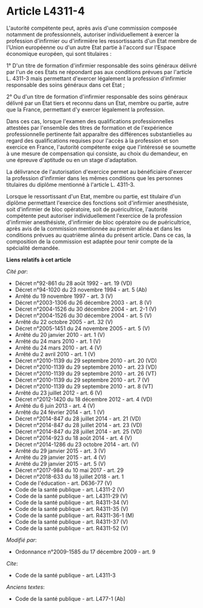 # Article L4311-4

L'autorité compétente peut, après avis d'une commission composée notamment de professionnels, autoriser individuellement à
exercer la profession d'infirmier ou d'infirmière les ressortissants d'un Etat membre de l'Union européenne ou d'un autre
Etat partie à l'accord sur l'Espace économique européen, qui sont titulaires : 

1° D'un titre de formation d'infirmier responsable des soins généraux délivré par l'un de ces Etats ne répondant pas aux
conditions prévues par l'article L. 4311-3 mais permettant d'exercer légalement la profession d'infirmier responsable des
soins généraux dans cet Etat ; 

2° Ou d'un titre de formation d'infirmier responsable des soins généraux délivré par un Etat tiers et reconnu dans un Etat,
membre ou partie, autre que la France, permettant d'y exercer légalement la profession. 

Dans ces cas, lorsque l'examen des qualifications professionnelles attestées par l'ensemble des titres de formation et de
l'expérience professionnelle pertinente fait apparaître des différences substantielles au regard des qualifications requises
pour l'accès à la profession et son exercice en France, l'autorité compétente exige que l'intéressé se soumette à une mesure
de compensation qui consiste, au choix du demandeur, en une épreuve d'aptitude ou en un stage d'adaptation. 

La délivrance de l'autorisation d'exercice permet au bénéficiaire d'exercer la profession d'infirmier dans les mêmes
conditions que les personnes titulaires du diplôme mentionné à l'article L. 4311-3.

Lorsque le ressortissant d'un Etat, membre ou partie, est titulaire d'un diplôme permettant l'exercice des fonctions soit
d'infirmier anesthésiste, soit d'infirmier de bloc opératoire, soit de puéricultrice, l'autorité compétente peut autoriser
individuellement l'exercice de la profession d'infirmier anesthésiste, d'infirmier de bloc opératoire ou de puéricultrice,
après avis de la commission mentionnée au premier alinéa et dans les conditions prévues au quatrième alinéa du présent
article. Dans ce cas, la composition de la commission est adaptée pour tenir compte de la spécialité demandée.

**Liens relatifs à cet article**

_Cité par_:

  - Décret n°92-861 du 28 août 1992 - art. 19 (VD)
  - Décret n°94-1020 du 23 novembre 1994 - art. 5 (Ab)
  - Arrêté du 19 novembre 1997 - art. 3 (V)
  - Décret n°2003-1306 du 26 décembre 2003 - art. 8 (V)
  - Décret n°2004-1526 du 30 décembre 2004 - art. 2-1 (V)
  - Décret n°2004-1526 du 30 décembre 2004 - art. 5 (V)
  - Arrêté du 22 octobre 2005 - art. 32 (V)
  - Décret n°2005-1451 du 24 novembre 2005 - art. 5 (V)
  - Arrêté du 20 janvier 2010 - art. 1 (V)
  - Arrêté du 24 mars 2010 - art. 1 (V)
  - Arrêté du 24 mars 2010 - art. 4 (V)
  - Arrêté du 2 avril 2010 - art. 1 (V)
  - Décret n°2010-1139 du 29 septembre 2010 - art. 20 (VD)
  - Décret n°2010-1139 du 29 septembre 2010 - art. 23 (VD)
  - Décret n°2010-1139 du 29 septembre 2010 - art. 26 (VT)
  - Décret n°2010-1139 du 29 septembre 2010 - art. 7 (V)
  - Décret n°2010-1139 du 29 septembre 2010 - art. 8 (VT)
  - Arrêté du 23 juillet 2012 - art. 6 (V)
  - Décret n°2012-1420 du 18 décembre 2012 - art. 4 (VD)
  - Arrêté du 6 juin 2013 - art. 4 (V)
  - Arrêté du 24 février 2014 - art. 1 (V)
  - Décret n°2014-847 du 28 juillet 2014 - art. 21 (VD)
  - Décret n°2014-847 du 28 juillet 2014 - art. 23 (VD)
  - Décret n°2014-847 du 28 juillet 2014 - art. 25 (VD)
  - Décret n°2014-923 du 18 août 2014 - art. 4 (V)
  - Décret n°2014-1286 du 23 octobre 2014 - art. (V)
  - Arrêté du 29 janvier 2015 - art. 3 (V)
  - Arrêté du 29 janvier 2015 - art. 4 (V)
  - Arrêté du 29 janvier 2015 - art. 5 (V)
  - Décret n°2017-984 du 10 mai 2017 - art. 29
  - Décret n°2018-633 du 18 juillet 2018 - art. 1
  - Code de l'éducation - art. D636-77 (V)
  - Code de la santé publique - art. L4311-2 (V)
  - Code de la santé publique - art. L4311-29 (V)
  - Code de la santé publique - art. R4311-34 (V)
  - Code de la santé publique - art. R4311-35 (V)
  - Code de la santé publique - art. R4311-36-1 (M)
  - Code de la santé publique - art. R4311-37 (V)
  - Code de la santé publique - art. R4311-52 (V)

_Modifié par_:

  - Ordonnance n°2009-1585 du 17 décembre 2009 - art. 9

_Cite_:

  - Code de la santé publique - art. L4311-3

_Anciens textes_:

  - Code de la santé publique - art. L477-1 (Ab)
